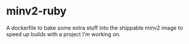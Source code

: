 # minv2-ruby

A dockerfile to bake some extra stuff into the shippable minv2 image to speed up builds with a project I'm working on.